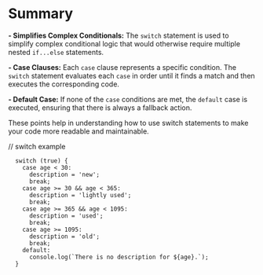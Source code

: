 # Summary

**- Simplifies Complex Conditionals:** The `switch` statement is used to simplify complex conditional logic that would otherwise require multiple nested `if...else` statements.

**- Case Clauses:** Each `case` clause represents a specific condition. The `switch` statement evaluates each `case` in order until it finds a match and then executes the corresponding code.

**- Default Case:** If none of the `case` conditions are met, the `default` case is executed, ensuring that there is always a fallback action.

These points help in understanding how to use switch statements to make your code more readable and maintainable.

// switch example

```
  switch (true) {
    case age < 30:
      description = 'new';
      break;
    case age >= 30 && age < 365:
      description = 'lightly used';
      break;
    case age >= 365 && age < 1095:
      description = 'used';
      break;
    case age >= 1095:
      description = 'old';
      break;
    default:
      console.log(`There is no description for ${age}.`);
  }
```
